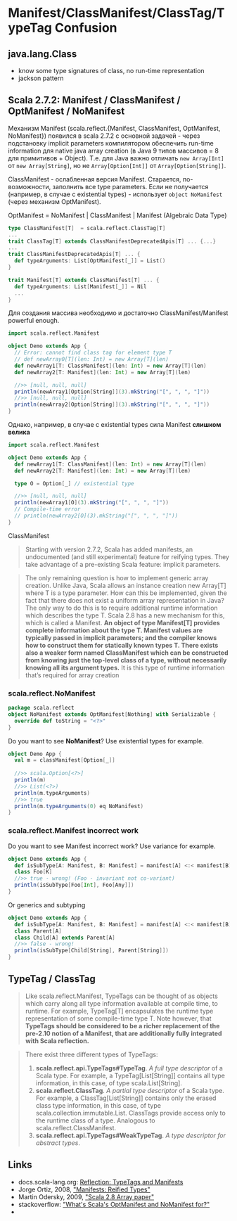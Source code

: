 
# Manifest/ClassManifest/ClassTag/TypeTag Confusion

## java.lang.Class<T>
- know some type signatures of class, no run-time representation
- jackson pattern
  
## Scala 2.7.2: Manifest / ClassManifest / OptManifest / NoManifest 

Механизм Manifest (scala.reflect.{Manifest, ClassManifest, OptManifest, NoManifest}) появился в scala 2.7.2 c основной задачей - через подстановку implicit parameters компилятором обеспечить run-time information для native java array creation (в Java 9 типов массивов = 8 для примитивов + Object). Т.е. для Java важно отличать `new Array[Int]` от `new Array[String]`, но не `Array[Option[Int]]` от `Array[Option[String]]`.

ClassManifest - ослабленная версия Manifest. Старается, по-возможности, заполнить все type parameters. Если не получается (например, в случае с existential types) - использует `object NoManifest` (через механизм OptManifest).

OptManifest = NoManifest | ClassManifest | Manifest (Algebraic Data Type)

```scala
type ClassManifest[T]  = scala.reflect.ClassTag[T]
...
trait ClassTag[T] extends ClassManifestDeprecatedApis[T] ... {...}
...
trait ClassManifestDeprecatedApis[T] ... {
  def typeArguments: List[OptManifest[_]] = List()
}
```
```scala
trait Manifest[T] extends ClassManifest[T] ... {
  def typeArguments: List[Manifest[_]] = Nil
  ...
}
```

Для создания массива необходимо и достаточно ClassManifest/Manifest powerful enough.
```scala
import scala.reflect.Manifest

object Demo extends App {
  // Error: cannot find class tag for element type T
  // def newArray0[T](len: Int) = new Array[T](len)
  def newArray1[T: ClassManifest](len: Int) = new Array[T](len)
  def newArray2[T: Manifest](len: Int) = new Array[T](len)

  //>> [null, null, null]
  println(newArray1[Option[String]](3).mkString("[", ", ", "]"))
  //>> [null, null, null]
  println(newArray2[Option[String]](3).mkString("[", ", ", "]"))
}
```

Однако, например, в случае с existential types сила Manifest **слишком велика**
```scala
import scala.reflect.Manifest

object Demo extends App {
  def newArray1[T: ClassManifest](len: Int) = new Array[T](len)
  def newArray2[T: Manifest](len: Int) = new Array[T](len)

  type O = Option[_] // existential type

  //>> [null, null, null]
  println(newArray1[O](3).mkString("[", ", ", "]"))
  // Compile-time error
  // println(newArray2[O](3).mkString("[", ", ", "]"))
}
```

ClassManifest

> Starting with version 2.7.2, Scala has added manifests, an undocumented (and still experimental) 
> feature for reifying types. They take advantage of a pre-existing Scala feature: implicit parameters.

> The only remaining question is how to implement generic array creation. Unlike
> Java, Scala allows an instance creation new Array[T] where T is a type parameter. How can this be
> implemented, given the fact that there does not exist a uniform array representation in Java? The only
> way to do this is to require additional runtime information which describes the type T. Scala 2.8 has a
> new mechanism for this, which is called a Manifest. **An object of type Manifest[T] provides complete
> information about the type T. Manifest values are typically passed in implicit parameters; and the compiler
> knows how to construct them for statically known types T. There exists also a weaker form named
> ClassManifest which can be constructed from knowing just the top-level class of a type, without necessarily
> knowing all its argument types.** It is this type of runtime information that’s required for array
> creation

### scala.reflect.NoManifest
```scala
package scala.reflect
object NoManifest extends OptManifest[Nothing] with Serializable {
  override def toString = "<?>"
}
```
Do you want to see **NoManifest**? Use existential types for example.
```scala
object Demo App {
  val m = classManifest[Option[_]]
  
  //>> scala.Option[<?>]
  println(m)
  //>> List(<?>)
  println(m.typeArguments)
  //>> true
  println(m.typeArguments(0) eq NoManifest)
}
```

### scala.reflect.Manifest incorrect work
Do you want to see Manifest incorrect work? 
Use variance for example.
```scala
object Demo extends App {
  def isSubType[A: Manifest, B: Manifest] = manifest[A] <:< manifest[B]
  class Foo[K]
  //>> true - wrong! (Foo - invariant not co-variant)
  println(isSubType[Foo[Int], Foo[Any]])
}
```
Or generics and subtyping
```scala
object Demo extends App {
  def isSubType[A: Manifest, B: Manifest] = manifest[A] <:< manifest[B]
  class Parent[A]
  class Child[A] extends Parent[A]
  //>> false - wrong!
  println(isSubType[Child[String], Parent[String]])
}
```
## TypeTag / ClassTag

> Like scala.reflect.Manifest, TypeTags can be thought of as objects which carry along all type information available at compile time, 
> to runtime. For example, TypeTag[T] encapsulates the runtime type representation of some compile-time type T. Note however, that 
> **TypeTags should be considered to be a richer replacement of the pre-2.10 notion of a Manifest, that are additionally fully integrated 
> with Scala reflection.**

> There exist three different types of TypeTags:
> 1. **scala.reflect.api.TypeTags#TypeTag**. *A full type descriptor* of a Scala type. For example, a TypeTag[List[String]] contains all type information, in this case, of type scala.List[String]. 
> 2. **scala.reflect.ClassTag**. *A partial type descriptor* of a Scala type. For example, a ClassTag[List[String]] contains only the erased class type information, in this case, of type scala.collection.immutable.List. ClassTags provide access only to the runtime class of a type. Analogous to scala.reflect.ClassManifest. 
> 3. **scala.reflect.api.TypeTags#WeakTypeTag**. *A type descriptor for abstract types*.

## Links
- docs.scala-lang.org: [Reflection: TypeTags and Manifests](http://docs.scala-lang.org/overviews/reflection/typetags-manifests.html)
- Jorge Ortiz, 2008, ["Manifests: Reified Types"](http://archive.li/X4CzM)
- Martin Odersky, 2009, ["Scala 2.8 Array paper"](http://www.scala-lang.org/old/sid/7)
- stackoverflow: ["What's Scala's OptManifest and NoManifest for?"](https://stackoverflow.com/questions/12651542/whats-scalas-optmanifest-and-nomanifest-for)
- 
